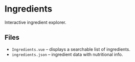 # Ingredients

Interactive ingredient explorer.

## Files

- `Ingredients.vue` – displays a searchable list of ingredients.
- `ingredients.json` – ingredient data with nutritional info.
